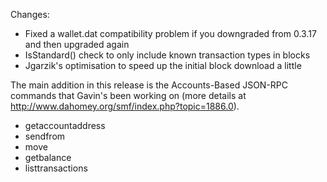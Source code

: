 Changes:
* Fixed a wallet.dat compatibility problem if you downgraded from 0.3.17 and then upgraded again
* IsStandard() check to only include known transaction types in blocks
* Jgarzik's optimisation to speed up the initial block download a little

The main addition in this release is the Accounts-Based JSON-RPC commands that Gavin's been working on (more details at http://www.dahomey.org/smf/index.php?topic=1886.0).  
* getaccountaddress
* sendfrom
* move
* getbalance
* listtransactions
